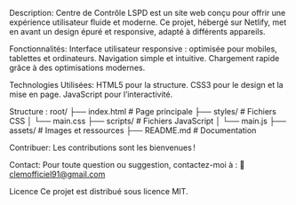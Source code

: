 Description:
Centre de Contrôle LSPD est un site web conçu pour offrir une expérience utilisateur fluide et moderne. Ce projet, hébergé sur Netlify, met en avant un design épuré et responsive, adapté à différents appareils.


Fonctionnalités:
Interface utilisateur responsive : optimisée pour mobiles, tablettes et ordinateurs.
Navigation simple et intuitive.
Chargement rapide grâce à des optimisations modernes.


Technologies Utilisées:
HTML5 pour la structure.
CSS3 pour le design et la mise en page.
JavaScript pour l’interactivité.


Structure :
root/
├── index.html         # Page principale
├── styles/            # Fichiers CSS
│   └── main.css
├── scripts/           # Fichiers JavaScript
│   └── main.js
├── assets/            # Images et ressources
├── README.md          # Documentation


Contribuer:
Les contributions sont les bienvenues !


Contact:
Pour toute question ou suggestion, contactez-moi à :
📧 clemofficiel91@gmail.com


Licence
Ce projet est distribué sous licence MIT.
